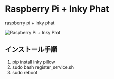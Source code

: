 # Raspberry Pi + Inky Phat

raspberry pi + inky phat

<!-- 画像を追加 -->
![Raspberry Pi + Inky Phat](./images/pict.png)

## インストール手順
<!-- 手順の詳細を追記 -->
1. pip install inky pillow
2. sudo bash register_service.sh
3. sudo reboot